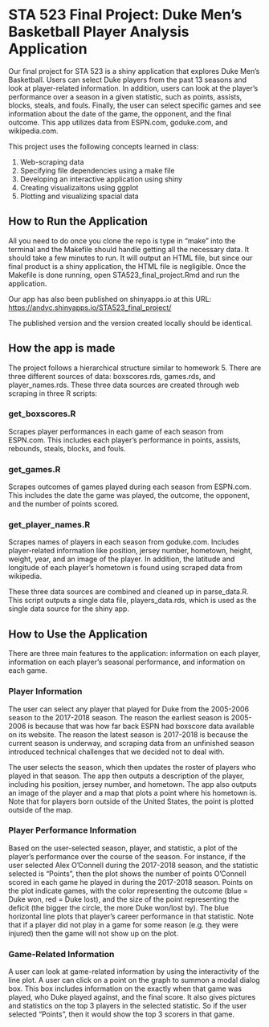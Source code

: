 # STA 523 Final Project: Duke Men’s Basketball Player Analysis Application

Our final project for STA 523 is a shiny application that explores Duke Men’s Basketball. Users can select Duke players from the past 13 seasons and look at player-related information. In addition, users can look at the player’s performance over a season in a given statistic, such as points, assists, blocks, steals, and fouls. Finally, the user can select specific games and see information about the date of the game, the opponent, and the final outcome. This app utilizes data from ESPN.com, goduke.com, and wikipedia.com.

This project uses the following concepts learned in class:
1) Web-scraping data
2) Specifying file dependencies using a make file
3) Developing an interactive application using shiny
4) Creating visualizaitons using ggplot
5) Plotting and visualizing spacial data

## How to Run the Application

All you need to do once you clone the repo is type in “make” into the terminal and the Makefile should handle getting all the necessary data. It should take a few minutes to run. It will output an HTML file, but since our final product is a shiny application, the HTML file is negligible. Once the Makefile is done running, open STA523_final_project.Rmd and run the application.

Our app has also been published on shinyapps.io at this URL: https://andyc.shinyapps.io/STA523_final_project/ 

The published version and the version created locally should be identical.

## How the app is made

The project follows a hierarchical structure similar to homework 5. There are three different sources of data: boxscores.rds, games.rds, and player_names.rds. These three data sources are created through web scraping in three R scripts:

### get_boxscores.R
Scrapes player performances in each game of each season from ESPN.com. This includes each player’s performance in points, assists, rebounds, steals, blocks, and fouls.

### get_games.R
Scrapes outcomes of games played during each season from ESPN.com. This includes the date the game was played, the outcome, the opponent, and the number of points scored.  

### get_player_names.R
Scrapes names of players in each season from goduke.com. Includes player-related information like position, jersey number, hometown, height, weight, year, and an image of the player. In addition, the latitude and longitude of each player’s hometown is found using scraped data from wikipedia.

These three data sources are combined and cleaned up in parse_data.R. This script outputs a single data file, players_data.rds, which is used as the single data source for the shiny app.

## How to Use the Application
There are three main features to the application: information on each player, information on each player’s seasonal performance, and information on each game.

### Player Information
The user can select any player that played for Duke from the 2005-2006 season to the 2017-2018 season. The reason the earliest season is 2005-2006 is because that was how far back ESPN had boxscore data available on its website. The reason the latest season is 2017-2018 is because the current season is underway, and scraping data from an unfinished season introduced technical challenges that we decided not to deal with.

The user selects the season, which then updates the roster of players who played in that season. The app then outputs a description of the player, including his position, jersey number, and hometown. The app also outputs an image of the player and a map that plots a point where his hometown is. Note that for players born outside of the United States, the point is plotted outside of the map.

### Player Performance Information
Based on the user-selected season, player, and statistic, a plot of the player’s performance over the course of the season. For instance, if the user selected Alex O’Connell during the 2017-2018 season, and the statistic selected is “Points”, then the plot shows the number of points O’Connell scored in each game he played in during the 2017-2018 season. Points on the plot indicate games, with the color representing the outcome (blue = Duke won, red = Duke lost), and the size of the point representing the deficit (the bigger the circle, the more Duke won/lost by). The blue horizontal line plots that player’s career performance in that statistic. Note that if a player did not play in a game for some reason (e.g. they were injured) then the game will not show up on the plot.

### Game-Related Information
A user can look at game-related information by using the interactivity of the line plot. A user can click on a point on the graph to summon a modal dialog box. This box includes information on the exactly when that game was played, who Duke played against, and the final score. It also gives pictures and statistics on the top 3 players in the selected statistic. So if the user selected “Points”, then it would show the top 3 scorers in that game.

